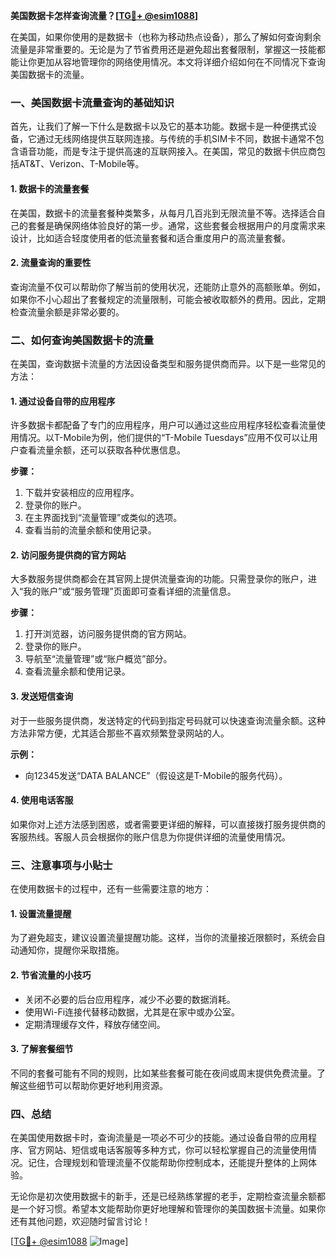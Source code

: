 **美国数据卡怎样查询流量？[[TG💪+ @esim1088](https://t.me/s/esim1088)]**

在美国，如果你使用的是数据卡（也称为移动热点设备），那么了解如何查询剩余流量是非常重要的。无论是为了节省费用还是避免超出套餐限制，掌握这一技能都能让你更加从容地管理你的网络使用情况。本文将详细介绍如何在不同情况下查询美国数据卡的流量。

### **一、美国数据卡流量查询的基础知识**

首先，让我们了解一下什么是数据卡以及它的基本功能。数据卡是一种便携式设备，它通过无线网络提供互联网连接。与传统的手机SIM卡不同，数据卡通常不包含语音功能，而是专注于提供高速的互联网接入。在美国，常见的数据卡供应商包括AT&T、Verizon、T-Mobile等。

#### **1. 数据卡的流量套餐**
在美国，数据卡的流量套餐种类繁多，从每月几百兆到无限流量不等。选择适合自己的套餐是确保网络体验良好的第一步。通常，这些套餐会根据用户的月度需求来设计，比如适合轻度使用者的低流量套餐和适合重度用户的高流量套餐。

#### **2. 流量查询的重要性**
查询流量不仅可以帮助你了解当前的使用状况，还能防止意外的高额账单。例如，如果你不小心超出了套餐规定的流量限制，可能会被收取额外的费用。因此，定期检查流量余额是非常必要的。

### **二、如何查询美国数据卡的流量**

在美国，查询数据卡流量的方法因设备类型和服务提供商而异。以下是一些常见的方法：

#### **1. 通过设备自带的应用程序**
许多数据卡都配备了专门的应用程序，用户可以通过这些应用程序轻松查看流量使用情况。以T-Mobile为例，他们提供的“T-Mobile Tuesdays”应用不仅可以让用户查看流量余额，还可以获取各种优惠信息。

**步骤：**
1. 下载并安装相应的应用程序。
2. 登录你的账户。
3. 在主界面找到“流量管理”或类似的选项。
4. 查看当前的流量余额和使用记录。

#### **2. 访问服务提供商的官方网站**
大多数服务提供商都会在其官网上提供流量查询的功能。只需登录你的账户，进入“我的账户”或“服务管理”页面即可查看详细的流量信息。

**步骤：**
1. 打开浏览器，访问服务提供商的官方网站。
2. 登录你的账户。
3. 导航至“流量管理”或“账户概览”部分。
4. 查看流量余额和使用记录。

#### **3. 发送短信查询**
对于一些服务提供商，发送特定的代码到指定号码就可以快速查询流量余额。这种方法非常方便，尤其适合那些不喜欢频繁登录网站的人。

**示例：**
- 向12345发送“DATA BALANCE”（假设这是T-Mobile的服务代码）。

#### **4. 使用电话客服**
如果你对上述方法感到困惑，或者需要更详细的解释，可以直接拨打服务提供商的客服热线。客服人员会根据你的账户信息为你提供详细的流量使用情况。

### **三、注意事项与小贴士**

在使用数据卡的过程中，还有一些需要注意的地方：

#### **1. 设置流量提醒**
为了避免超支，建议设置流量提醒功能。这样，当你的流量接近限额时，系统会自动通知你，提醒你采取措施。

#### **2. 节省流量的小技巧**
- 关闭不必要的后台应用程序，减少不必要的数据消耗。
- 使用Wi-Fi连接代替移动数据，尤其是在家中或办公室。
- 定期清理缓存文件，释放存储空间。

#### **3. 了解套餐细节**
不同的套餐可能有不同的规则，比如某些套餐可能在夜间或周末提供免费流量。了解这些细节可以帮助你更好地利用资源。

### **四、总结**

在美国使用数据卡时，查询流量是一项必不可少的技能。通过设备自带的应用程序、官方网站、短信或电话客服等多种方式，你可以轻松掌握自己的流量使用情况。记住，合理规划和管理流量不仅能帮助你控制成本，还能提升整体的上网体验。

无论你是初次使用数据卡的新手，还是已经熟练掌握的老手，定期检查流量余额都是一个好习惯。希望本文能帮助你更好地理解和管理你的美国数据卡流量。如果你还有其他问题，欢迎随时留言讨论！

[[TG💪+ @esim1088](https://t.me/s/esim1088) ![Image](https://i.postimg.cc/4NQfJmqS/Snipaste-2025-05-13-00-14-12.png)]